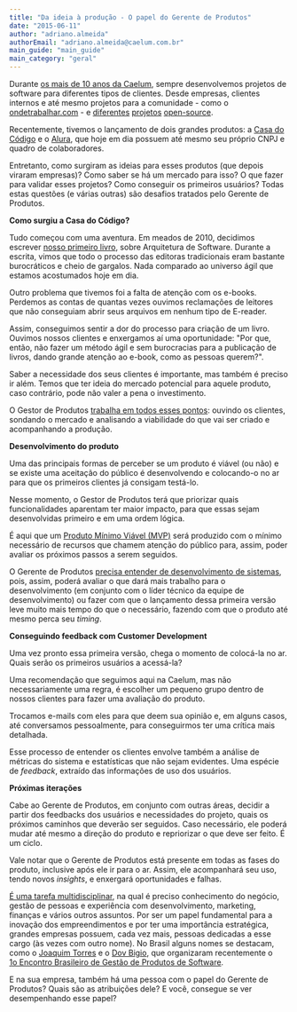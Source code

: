 ```yaml
---
title: "Da ideia à produção - O papel do Gerente de Produtos"
date: "2015-06-11"
author: "adriano.almeida"
authorEmail: "adriano.almeida@caelum.com.br"
main_guide: "main_guide"
main_category: "geral"
---
```


Durante [os mais de 10 anos da Caelum](https://blog.caelum.com.br/caelum-10-anos-de-ensino-e-inovacao/), sempre desenvolvemos projetos de software para diferentes tipos de clientes. Desde empresas, clientes internos e até mesmo projetos para a comunidade - como o [ondetrabalhar.com](http://ondetrabalhar.com) - e [diferentes](http://vraptor.org) [projetos](https://github.com/caelum/caelum-stella) [open-source](https://blog.caelum.com.br/mamute-a-engine-do-guj-agora-opensource/).

Recentemente, tivemos o lançamento de dois grandes produtos: a [Casa do Código](http://www.casadocodigo.com.br) e o [Alura](http://www.alura.com.br), que hoje em dia possuem até mesmo seu próprio CNPJ e quadro de colaboradores.

Entretanto, como surgiram as ideias para esses produtos (que depois viraram empresas)? Como saber se há um mercado para isso? O que fazer para validar esses projetos? Como conseguir os primeiros usuários? Todas estas questões (e várias outras) são desafios tratados pelo Gerente de Produtos.

**Como surgiu a Casa do Código?**

Tudo começou com uma aventura. Em meados de 2010, decidimos escrever [nosso primeiro livro](https://blog.caelum.com.br/lancamento-do-livro-introducao-a-arquitetura-e-design-de-software/), sobre Arquitetura de Software. Durante a escrita, vimos que todo o processo das editoras tradicionais eram bastante burocráticos e cheio de gargalos. Nada comparado ao universo ágil que estamos acostumados hoje em dia.

Outro problema que tivemos foi a falta de atenção com os e-books. Perdemos as contas de quantas vezes ouvimos reclamações de leitores que não conseguiam abrir seus arquivos em nenhum tipo de E-reader.

Assim, conseguimos sentir a dor do processo para criação de um livro. Ouvimos nossos clientes e enxergamos aí uma oportunidade: "Por que, então, não fazer um método ágil e sem burocracias para a publicação de livros, dando grande atenção ao e-book, como as pessoas querem?".

Saber a necessidade dos seus clientes é importante, mas também é preciso ir além. Temos que ter ideia do mercado potencial para aquele produto, caso contrário, pode não valer a pena o investimento.

O Gestor de Produtos [trabalha em todos esses pontos](http://thenextweb.com/entrepreneur/2015/01/31/day-life-product-manager/): ouvindo os clientes, sondando o mercado e analisando a viabilidade do que vai ser criado e acompanhando a produção.

**Desenvolvimento do produto**

Uma das principais formas de perceber se um produto é viável (ou não) e se existe uma aceitação do público é desenvolvendo e colocando-o no ar para que os primeiros clientes já consigam testá-lo.

Nesse momento, o Gestor de Produtos terá que priorizar quais funcionalidades aparentam ter maior impacto, para que essas sejam desenvolvidas primeiro e em uma ordem lógica.

É aqui que um [Produto Mínimo Viável (MVP)](http://pt.wikipedia.org/wiki/Produto_vi%C3%A1vel_m%C3%ADnimo) será produzido com o mínimo necessário de recursos que chamem atenção do público para, assim, poder avaliar os próximos passos a serem seguidos.

O Gerente de Produtos [precisa entender de desenvolvimento de sistemas](http://www.sitepoint.com/developer-product-manager-3-stage-plan/), pois, assim, poderá avaliar o que dará mais trabalho para o desenvolvimento (em conjunto com o líder técnico da equipe de desenvolvimento) ou fazer com que o lançamento dessa primeira versão leve muito mais tempo do que o necessário, fazendo com que o produto até mesmo perca seu _timing_.

**Conseguindo feedback com Customer Development**

Uma vez pronto essa primeira versão, chega o momento de colocá-la no ar. Quais serão os primeiros usuários a acessá-la?

Uma recomendação que seguimos aqui na Caelum, mas não necessariamente uma regra, é escolher um pequeno grupo dentro de nossos clientes para fazer uma avaliação do produto.

Trocamos e-mails com eles para que deem sua opinião e, em alguns casos, até conversamos pessoalmente, para conseguirmos ter uma crítica mais detalhada.

Esse processo de entender os clientes envolve também a análise de métricas do sistema e estatísticas que não sejam evidentes. Uma espécie de _feedback_, extraído das informações de uso dos usuários.

**Próximas iterações**

Cabe ao Gerente de Produtos, em conjunto com outras áreas, decidir a partir dos feedbacks dos usuários e necessidades do projeto, quais os próximos caminhos que deverão ser seguidos. Caso necessário, ele poderá mudar até mesmo a direção do produto e repriorizar o que deve ser feito. É um ciclo.

Vale notar que o Gerente de Produtos está presente em todas as fases do produto, inclusive após ele ir para o ar. Assim, ele acompanhará seu uso, tendo novos _insights_, e enxergará oportunidades e falhas.

[É uma tarefa multidisciplinar](http://thenextweb.com/insider/2013/10/12/product-managers-mini-ceos/), na qual é preciso conhecimento do negócio, gestão de pessoas e experiência com desenvolvimento, marketing, finanças e vários outros assuntos. Por ser um papel fundamental para a inovação dos empreendimentos e por ter uma importância estratégica, grandes empresas possuem, cada vez mais, pessoas dedicadas a esse cargo (às vezes com outro nome). No Brasil alguns nomes se destacam, como o [Joaquim Torres](http://www.guiadastartup.com.br/gestao-de-produtos-de-software/) e o [Dov Bigio](http://www.gerentedeprodutos.com.br/), que organizaram recentemente o [1o Encontro Brasileiro de Gestão de Produtos de Software](https://www.eventials.com/gerentedeprodutos/groups/1o-encontro-brasileiro-de-gestao-de-produtos-de-software/).

E na sua empresa, também há uma pessoa com o papel do Gerente de Produtos? Quais são as atribuições dele? E você, consegue se ver desempenhando esse papel?
